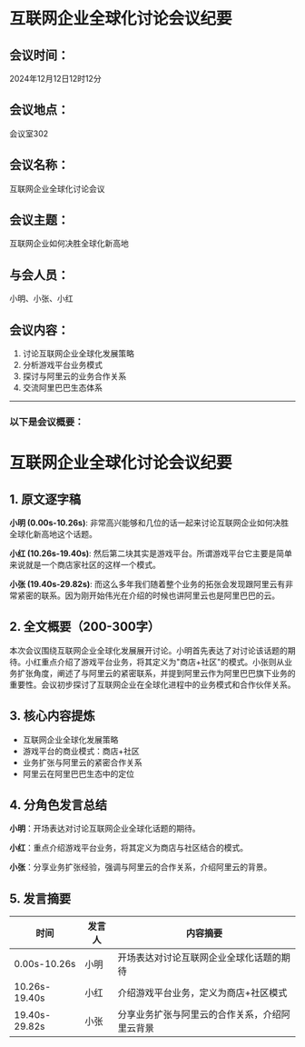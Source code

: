 # 互联网企业全球化讨论会议纪要

## 会议时间：
2024年12月12日12时12分

## 会议地点：
会议室302

## 会议名称：
互联网企业全球化讨论会议

## 会议主题：
互联网企业如何决胜全球化新高地

## 与会人员：
小明、小张、小红

## 会议内容：
1. 讨论互联网企业全球化发展策略
2. 分析游戏平台业务模式
3. 探讨与阿里云的业务合作关系
4. 交流阿里巴巴生态体系

---
### 以下是会议概要：

# 互联网企业全球化讨论会议纪要

## 1. 原文逐字稿

**小明 (0.00s-10.26s)**: 非常高兴能够和几位的话一起来讨论互联网企业如何决胜全球化新高地这个话题。

**小红 (10.26s-19.40s)**: 然后第二块其实是游戏平台。所谓游戏平台它主要是简单来说就是一个商店家社区的这样一个模式。

**小张 (19.40s-29.82s)**: 而这么多年我们随着整个业务的拓张会发现跟阿里云有非常紧密的联系。因为刚开始伟光在介绍的时候也讲阿里云也是阿里巴巴的云。

## 2. 全文概要（200-300字）

本次会议围绕互联网企业全球化发展展开讨论。小明首先表达了对讨论该话题的期待。小红重点介绍了游戏平台业务，将其定义为"商店+社区"的模式。小张则从业务扩张角度，阐述了与阿里云的紧密联系，并提到阿里云作为阿里巴巴旗下业务的重要性。会议初步探讨了互联网企业在全球化进程中的业务模式和合作伙伴关系。

## 3. 核心内容提炼

- 互联网企业全球化发展策略
- 游戏平台的商业模式：商店+社区
- 业务扩张与阿里云的紧密合作关系
- 阿里云在阿里巴巴生态中的定位

## 4. 分角色发言总结

**小明**：开场表达对讨论互联网企业全球化话题的期待。

**小红**：重点介绍游戏平台业务，将其定义为商店与社区结合的模式。

**小张**：分享业务扩张经验，强调与阿里云的合作关系，介绍阿里云的背景。

## 5. 发言摘要

| 时间 | 发言人 | 内容摘要 |
|------|--------|----------|
| 0.00s-10.26s | 小明 | 开场表达对讨论互联网企业全球化话题的期待 |
| 10.26s-19.40s | 小红 | 介绍游戏平台业务，定义为商店+社区模式 |
| 19.40s-29.82s | 小张 | 分享业务扩张与阿里云的合作关系，介绍阿里云背景 |